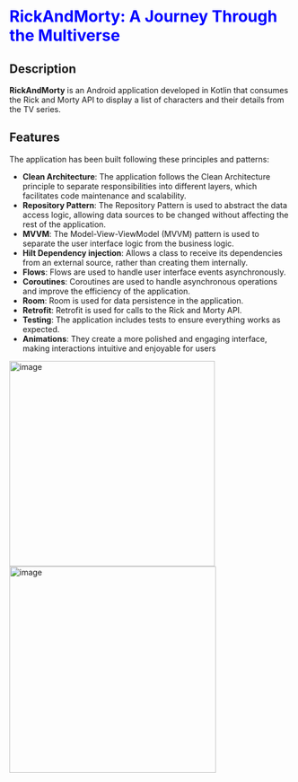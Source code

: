 # <span style="color:blue">RickAndMorty: A Journey Through the Multiverse</span>


## Description

**RickAndMorty** is an Android application developed in Kotlin that consumes the Rick and Morty API to display a list of characters and their details from the TV series.

## Features

The application has been built following these principles and patterns:

- **Clean Architecture**: The application follows the Clean Architecture principle to separate responsibilities into different layers, which facilitates code maintenance and scalability.
- **Repository Pattern**: The Repository Pattern is used to abstract the data access logic, allowing data sources to be changed without affecting the rest of the application.
- **MVVM**: The Model-View-ViewModel (MVVM) pattern is used to separate the user interface logic from the business logic.
- **Hilt Dependency injection**: Allows a class to receive its dependencies from an external source, rather than creating them internally. 
- **Flows**: Flows are used to handle user interface events asynchronously.
- **Coroutines**: Coroutines are used to handle asynchronous operations and improve the efficiency of the application.
- **Room**: Room is used for data persistence in the application.
- **Retrofit**: Retrofit is used for calls to the Rick and Morty API.
- **Testing**: The application includes tests to ensure everything works as expected.
- **Animations**: They create a more polished and engaging interface, making interactions intuitive and enjoyable for users


<img width="366" alt="image" src="https://github.com/juanpablorenau/RickAndMorty/assets/86953862/8ded0e49-c4f5-4fd3-9a18-f02a07912ada">
<img width="368" alt="image" src="https://github.com/juanpablorenau/RickAndMorty/assets/86953862/9b1e9294-5dec-43d9-8bda-8678e8754831">


